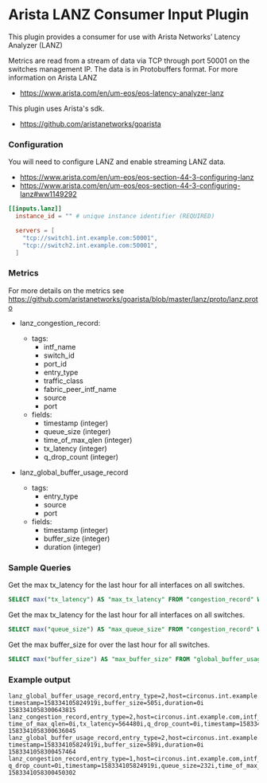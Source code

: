 # Arista LANZ Consumer Input Plugin

This plugin provides a consumer for use with Arista Networks’ Latency Analyzer (LANZ)

Metrics are read from a stream of data via TCP through port 50001 on the
switches management IP. The data is in Protobuffers format. For more information on Arista LANZ

- <https://www.arista.com/en/um-eos/eos-latency-analyzer-lanz>

This plugin uses Arista's sdk.

- <https://github.com/aristanetworks/goarista>

### Configuration

You will need to configure LANZ and enable streaming LANZ data.

- <https://www.arista.com/en/um-eos/eos-section-44-3-configuring-lanz>
- <https://www.arista.com/en/um-eos/eos-section-44-3-configuring-lanz#ww1149292>

```toml
[[inputs.lanz]]
  instance_id = "" # unique instance identifier (REQUIRED)

  servers = [
    "tcp://switch1.int.example.com:50001",
    "tcp://switch2.int.example.com:50001",
  ]
```

### Metrics

For more details on the metrics see <https://github.com/aristanetworks/goarista/blob/master/lanz/proto/lanz.proto>

- lanz_congestion_record:
    - tags:
        - intf_name
        - switch_id
        - port_id
        - entry_type
        - traffic_class
        - fabric_peer_intf_name
        - source
        - port
    - fields:
        - timestamp        (integer)
        - queue_size       (integer)
        - time_of_max_qlen (integer)
        - tx_latency       (integer)
        - q_drop_count     (integer)

- lanz_global_buffer_usage_record
    - tags:
        - entry_type
        - source
        - port
    - fields:
        - timestamp   (integer)
        - buffer_size (integer)
        - duration    (integer)

### Sample Queries

Get the max tx_latency for the last hour for all interfaces on all switches.

```sql
SELECT max("tx_latency") AS "max_tx_latency" FROM "congestion_record" WHERE time > now() - 1h GROUP BY time(10s), "hostname", "intf_name"
```

Get the max tx_latency for the last hour for all interfaces on all switches.

```sql
SELECT max("queue_size") AS "max_queue_size" FROM "congestion_record" WHERE time > now() - 1h GROUP BY time(10s), "hostname", "intf_name"
```

Get the max buffer_size for over the last hour for all switches.

```sql
SELECT max("buffer_size") AS "max_buffer_size" FROM "global_buffer_usage_record" WHERE time > now() - 1h GROUP BY time(10s), "hostname"
```

### Example output

```
lanz_global_buffer_usage_record,entry_type=2,host=circonus.int.example.com,port=50001,source=switch01.int.example.com timestamp=158334105824919i,buffer_size=505i,duration=0i 1583341058300643815
lanz_congestion_record,entry_type=2,host=circonus.int.example.com,intf_name=Ethernet36,port=50001,port_id=61,source=switch01.int.example.com,switch_id=0,traffic_class=1 time_of_max_qlen=0i,tx_latency=564480i,q_drop_count=0i,timestamp=158334105824919i,queue_size=225i 1583341058300636045
lanz_global_buffer_usage_record,entry_type=2,host=circonus.int.example.com,port=50001,source=switch01.int.example.com timestamp=158334105824919i,buffer_size=589i,duration=0i 1583341058300457464
lanz_congestion_record,entry_type=1,host=circonus.int.example.com,intf_name=Ethernet36,port=50001,port_id=61,source=switch01.int.example.com,switch_id=0,traffic_class=1 q_drop_count=0i,timestamp=158334105824919i,queue_size=232i,time_of_max_qlen=0i,tx_latency=584640i 1583341058300450302
```
